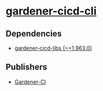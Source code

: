 # [gardener-cicd-cli](https://pypi.org/project/gardener-cicd-cli)

## Dependencies
- [gardener-cicd-libs (==1.963.0)](packages/g/gardener-cicd-libs.md)



## Publishers
- [Gardener-CI](https://pypi.org/user/Gardener-CI)

